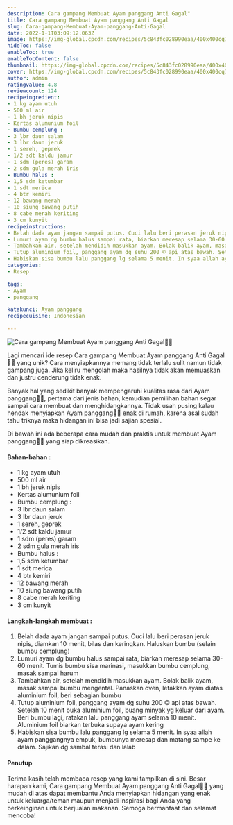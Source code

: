 ```yaml
---
description: Cara gampang Membuat Ayam panggang Anti Gagal"
title: Cara gampang Membuat Ayam panggang Anti Gagal
slug: Cara-gampang-Membuat-Ayam-panggang-Anti-Gagal
date: 2022-1-1T03:09:12.063Z
image: https://img-global.cpcdn.com/recipes/5c843fc028990eaa/400x400cq70/photo.jpg
hideToc: false
enableToc: true
enableTocContent: false
thumbnail: https://img-global.cpcdn.com/recipes/5c843fc028990eaa/400x400cq70/photo.jpg
cover: https://img-global.cpcdn.com/recipes/5c843fc028990eaa/400x400cq70/photo.jpg
author: admin
ratingvalue: 4.8
reviewcount: 124
recipeingredient:
- 1 kg ayam utuh
- 500 ml air
- 1 bh jeruk nipis
- Kertas alumunium foil
- Bumbu cemplung :
- 3 lbr daun salam
- 3 lbr daun jeruk
- 1 sereh, geprek
- 1/2 sdt kaldu jamur
- 1 sdm (peres) garam
- 2 sdm gula merah iris
- Bumbu halus :
- 1,5 sdm ketumbar
- 1 sdt merica
- 4 btr kemiri
- 12 bawang merah
- 10 siung bawang putih
- 8 cabe merah keriting
- 3 cm kunyit
recipeinstructions:
- Belah dada ayam jangan sampai putus. Cuci lalu beri perasan jeruk nipis, diamkan 10 menit, bilas dan keringkan. Haluskan bumbu (selain bumbu cemplung)
- Lumuri ayam dg bumbu halus sampai rata, biarkan meresap selama 30-60 menit. Tumis bumbu sisa marinasi, masukkan bumbu cemplung, masak sampai harum
- Tambahkan air, setelah mendidih masukkan ayam. Bolak balik ayam, masak sampai bumbu mengental. Panaskan oven, letakkan ayam diatas aluminium foil, beri sebagian bumbu
- Tutup aluminium foil, panggang ayam dg suhu 200 © api atas bawah. Setelah 10 menit buka aluminium foil, buang minyak yg keluar dari ayam. Beri bumbu lagi, ratakan lalu panggang ayam selama 10 menit. Aluminium foil biarkan terbuka supaya ayam kering
- Habiskan sisa bumbu lalu panggang lg selama 5 menit. In syaa allah ayam panggangnya empuk, bumbunya meresap dan matang sampe ke dalam. Sajikan dg sambal terasi dan lalab
categories:
- Resep

tags:
- Ayam
- panggang

katakunci: Ayam panggang
recipecuisine: Indonesian

---
```


![Cara gampang Membuat Ayam panggang Anti Gagal👩‍🍳](https://img-global.cpcdn.com/recipes/5c843fc028990eaa/400x400cq70/photo.jpg)

Lagi mencari ide resep Cara gampang Membuat Ayam panggang Anti Gagal👩‍🍳 yang unik? Cara menyiapkannya memang tidak terlalu sulit namun tidak gampang juga. Jika keliru mengolah maka hasilnya tidak akan memuaskan dan justru cenderung tidak enak.

Banyak hal yang sedikit banyak mempengaruhi kualitas rasa dari Ayam panggang👩‍🍳, pertama dari jenis bahan, kemudian pemilihan bahan segar sampai cara membuat dan menghidangkannya. Tidak usah pusing kalau hendak menyiapkan Ayam panggang👩‍🍳 enak di rumah, karena asal sudah tahu triknya maka hidangan ini bisa jadi sajian spesial.

Di bawah ini ada beberapa cara mudah dan praktis untuk membuat Ayam panggang👩‍🍳 yang siap dikreasikan.

<!--inarticleads1-->

#### Bahan-bahan :

- 1 kg ayam utuh
- 500 ml air
- 1 bh jeruk nipis
- Kertas alumunium foil
- Bumbu cemplung :
- 3 lbr daun salam
- 3 lbr daun jeruk
- 1 sereh, geprek
- 1/2 sdt kaldu jamur
- 1 sdm (peres) garam
- 2 sdm gula merah iris
- Bumbu halus :
- 1,5 sdm ketumbar
- 1 sdt merica
- 4 btr kemiri
- 12 bawang merah
- 10 siung bawang putih
- 8 cabe merah keriting
- 3 cm kunyit

<!--inarticleads2-->

#### Langkah-langkah membuat :

1. Belah dada ayam jangan sampai putus. Cuci lalu beri perasan jeruk nipis, diamkan 10 menit, bilas dan keringkan. Haluskan bumbu (selain bumbu cemplung)
1. Lumuri ayam dg bumbu halus sampai rata, biarkan meresap selama 30-60 menit. Tumis bumbu sisa marinasi, masukkan bumbu cemplung, masak sampai harum
1. Tambahkan air, setelah mendidih masukkan ayam. Bolak balik ayam, masak sampai bumbu mengental. Panaskan oven, letakkan ayam diatas aluminium foil, beri sebagian bumbu
1. Tutup aluminium foil, panggang ayam dg suhu 200 © api atas bawah. Setelah 10 menit buka aluminium foil, buang minyak yg keluar dari ayam. Beri bumbu lagi, ratakan lalu panggang ayam selama 10 menit. Aluminium foil biarkan terbuka supaya ayam kering
1. Habiskan sisa bumbu lalu panggang lg selama 5 menit. In syaa allah ayam panggangnya empuk, bumbunya meresap dan matang sampe ke dalam. Sajikan dg sambal terasi dan lalab

#### Penutup

Terima kasih telah membaca resep yang kami tampilkan di sini. Besar harapan kami, Cara gampang Membuat Ayam panggang Anti Gagal👩‍🍳 yang mudah di atas dapat membantu Anda menyiapkan hidangan yang enak untuk keluarga/teman maupun menjadi inspirasi bagi Anda yang berkeinginan untuk berjualan makanan. Semoga bermanfaat dan selamat mencoba!